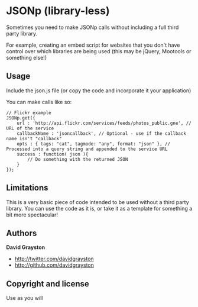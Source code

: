 JSONp (library-less)
====================

Sometimes you need to make JSONp calls without including a full third party library. 

For example, creating an embed script for websites that you don't have control over which libraries are being used (this may be jQuery, Mootools or something else!)


Usage
-----

Include the json.js file (or copy the code and incorporate it your application)

You can make calls like so:

    // Flickr example
    JSONp.get({
    	url : 'http://api.flickr.com/services/feeds/photos_public.gne', // URL of the service
    	callbackName : 'jsoncallback', // Optional - use if the callback name isn't "callback"
    	opts : { tags: "cat", tagmode: "any", format: "json" }, // Processed into a query string and appended to the service URL
    	success : function( json ){ 
    		// Do something with the returned JSON
    	} 
    });


Limitations
-----------

This is a very basic piece of code intended to be used without a third party library. 
You can use the code as it is, or take it as a template for something a bit more spectacular!


Authors
-------

**David Grayston**

+ http://twitter.com/davidgrayston
+ http://github.com/davidgrayston



Copyright and license
---------------------

Use as you will
